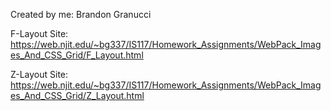 Created by me: Brandon Granucci

F-Layout Site: https://web.njit.edu/~bg337/IS117/Homework_Assignments/WebPack_Images_And_CSS_Grid/F_Layout.html

Z-Layout Site: https://web.njit.edu/~bg337/IS117/Homework_Assignments/WebPack_Images_And_CSS_Grid/Z_Layout.html